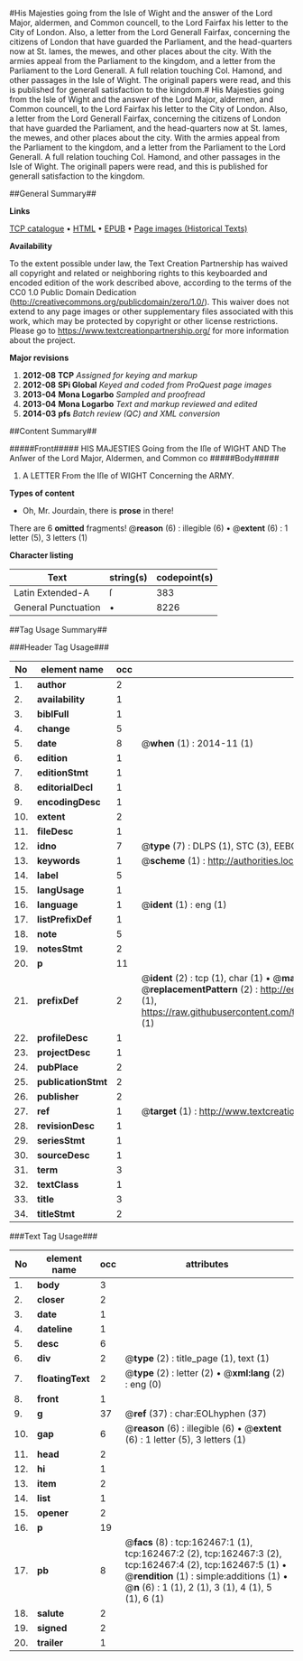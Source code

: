 #His Majesties going from the Isle of Wight and the answer of the Lord Major, aldermen, and Common councell, to the Lord Fairfax his letter to the City of London. Also, a letter from the Lord Generall Fairfax, concerning the citizens of London that have guarded the Parliament, and the head-quarters now at St. Iames, the mewes, and other places about the city. With the armies appeal from the Parliament to the kingdom, and a letter from the Parliament to the Lord Generall. A full relation touching Col. Hamond, and other passages in the Isle of Wight. The originall papers were read, and this is published for generall satisfaction to the kingdom.#
His Majesties going from the Isle of Wight and the answer of the Lord Major, aldermen, and Common councell, to the Lord Fairfax his letter to the City of London. Also, a letter from the Lord Generall Fairfax, concerning the citizens of London that have guarded the Parliament, and the head-quarters now at St. Iames, the mewes, and other places about the city. With the armies appeal from the Parliament to the kingdom, and a letter from the Parliament to the Lord Generall. A full relation touching Col. Hamond, and other passages in the Isle of Wight. The originall papers were read, and this is published for generall satisfaction to the kingdom.

##General Summary##

**Links**

[TCP catalogue](http://www.ota.ox.ac.uk/tcp/)  • 
[HTML](http://tei.it.ox.ac.uk/tcp/Texts-HTML/free/A86/A86379.html)  • 
[EPUB](http://tei.it.ox.ac.uk/tcp/Texts-EPUB/free/A86/A86379.epub) • 
[Page images (Historical Texts)](https://historicaltexts.jisc.ac.uk/eebo-99864782e)

**Availability**

To the extent possible under law, the Text Creation Partnership has waived all copyright and related or neighboring rights to this keyboarded and encoded edition of the work described above, according to the terms of the CC0 1.0 Public Domain Dedication (http://creativecommons.org/publicdomain/zero/1.0/). This waiver does not extend to any page images or other supplementary files associated with this work, which may be protected by copyright or other license restrictions. Please go to https://www.textcreationpartnership.org/ for more information about the project.

**Major revisions**

1. __2012-08__ __TCP__ *Assigned for keying and markup*
1. __2012-08__ __SPi Global__ *Keyed and coded from ProQuest page images*
1. __2013-04__ __Mona Logarbo__ *Sampled and proofread*
1. __2013-04__ __Mona Logarbo__ *Text and markup reviewed and edited*
1. __2014-03__ __pfs__ *Batch review (QC) and XML conversion*

##Content Summary##

#####Front#####
HIS MAJESTIES Going from the Iſle of WIGHT AND The Anſwer of the Lord Major, Aldermen, and Common co
#####Body#####

1. A LETTER From the Iſle of WIGHT Concerning the ARMY.

**Types of content**

  * Oh, Mr. Jourdain, there is **prose** in there!

There are 6 **omitted** fragments! 
 @__reason__ (6) : illegible (6)  •  @__extent__ (6) : 1 letter (5), 3 letters (1)

**Character listing**


|Text|string(s)|codepoint(s)|
|---|---|---|
|Latin Extended-A|ſ|383|
|General Punctuation|•|8226|

##Tag Usage Summary##

###Header Tag Usage###

|No|element name|occ|attributes|
|---|---|---|---|
|1.|__author__|2||
|2.|__availability__|1||
|3.|__biblFull__|1||
|4.|__change__|5||
|5.|__date__|8| @__when__ (1) : 2014-11 (1)|
|6.|__edition__|1||
|7.|__editionStmt__|1||
|8.|__editorialDecl__|1||
|9.|__encodingDesc__|1||
|10.|__extent__|2||
|11.|__fileDesc__|1||
|12.|__idno__|7| @__type__ (7) : DLPS (1), STC (3), EEBO-CITATION (1), PROQUEST (1), VID (1)|
|13.|__keywords__|1| @__scheme__ (1) : http://authorities.loc.gov/ (1)|
|14.|__label__|5||
|15.|__langUsage__|1||
|16.|__language__|1| @__ident__ (1) : eng (1)|
|17.|__listPrefixDef__|1||
|18.|__note__|5||
|19.|__notesStmt__|2||
|20.|__p__|11||
|21.|__prefixDef__|2| @__ident__ (2) : tcp (1), char (1)  •  @__matchPattern__ (2) : ([0-9\-]+):([0-9IVX]+) (1), (.+) (1)  •  @__replacementPattern__ (2) : http://eebo.chadwyck.com/downloadtiff?vid=$1&page=$2 (1), https://raw.githubusercontent.com/textcreationpartnership/Texts/master/tcpchars.xml#$1 (1)|
|22.|__profileDesc__|1||
|23.|__projectDesc__|1||
|24.|__pubPlace__|2||
|25.|__publicationStmt__|2||
|26.|__publisher__|2||
|27.|__ref__|1| @__target__ (1) : http://www.textcreationpartnership.org/docs/. (1)|
|28.|__revisionDesc__|1||
|29.|__seriesStmt__|1||
|30.|__sourceDesc__|1||
|31.|__term__|3||
|32.|__textClass__|1||
|33.|__title__|3||
|34.|__titleStmt__|2||


###Text Tag Usage###

|No|element name|occ|attributes|
|---|---|---|---|
|1.|__body__|3||
|2.|__closer__|2||
|3.|__date__|1||
|4.|__dateline__|1||
|5.|__desc__|6||
|6.|__div__|2| @__type__ (2) : title_page (1), text (1)|
|7.|__floatingText__|2| @__type__ (2) : letter (2)  •  @__xml:lang__ (2) : eng (0)|
|8.|__front__|1||
|9.|__g__|37| @__ref__ (37) : char:EOLhyphen (37)|
|10.|__gap__|6| @__reason__ (6) : illegible (6)  •  @__extent__ (6) : 1 letter (5), 3 letters (1)|
|11.|__head__|2||
|12.|__hi__|1||
|13.|__item__|2||
|14.|__list__|1||
|15.|__opener__|2||
|16.|__p__|19||
|17.|__pb__|8| @__facs__ (8) : tcp:162467:1 (1), tcp:162467:2 (2), tcp:162467:3 (2), tcp:162467:4 (2), tcp:162467:5 (1)  •  @__rendition__ (1) : simple:additions (1)  •  @__n__ (6) : 1 (1), 2 (1), 3 (1), 4 (1), 5 (1), 6 (1)|
|18.|__salute__|2||
|19.|__signed__|2||
|20.|__trailer__|1||
